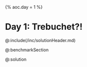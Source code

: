 {% aoc.day = 1 %}

# Day 1: Trebuchet?!


@:include(/inc/solutionHeader.md)

@:benchmarkSection

@:solution